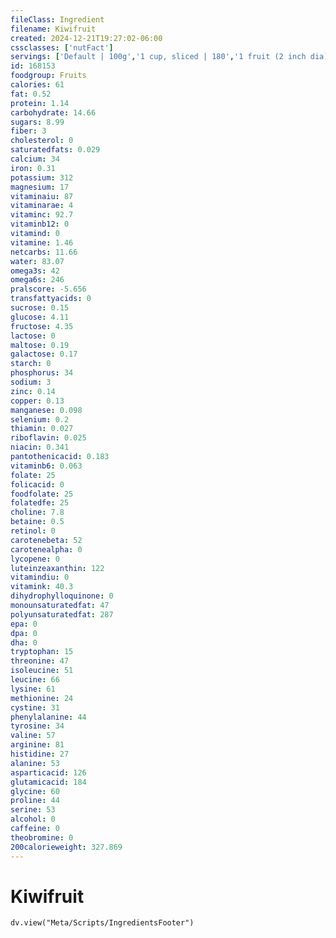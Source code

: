 ```yaml
---
fileClass: Ingredient
filename: Kiwifruit
created: 2024-12-21T19:27:02-06:00
cssclasses: ['nutFact']
servings: ['Default | 100g','1 cup, sliced | 180','1 fruit (2 inch dia) | 69','1 nlea serving | 148']
id: 168153
foodgroup: Fruits
calories: 61
fat: 0.52
protein: 1.14
carbohydrate: 14.66
sugars: 8.99
fiber: 3
cholesterol: 0
saturatedfats: 0.029
calcium: 34
iron: 0.31
potassium: 312
magnesium: 17
vitaminaiu: 87
vitaminarae: 4
vitaminc: 92.7
vitaminb12: 0
vitamind: 0
vitamine: 1.46
netcarbs: 11.66
water: 83.07
omega3s: 42
omega6s: 246
pralscore: -5.656
transfattyacids: 0
sucrose: 0.15
glucose: 4.11
fructose: 4.35
lactose: 0
maltose: 0.19
galactose: 0.17
starch: 0
phosphorus: 34
sodium: 3
zinc: 0.14
copper: 0.13
manganese: 0.098
selenium: 0.2
thiamin: 0.027
riboflavin: 0.025
niacin: 0.341
pantothenicacid: 0.183
vitaminb6: 0.063
folate: 25
folicacid: 0
foodfolate: 25
folatedfe: 25
choline: 7.8
betaine: 0.5
retinol: 0
carotenebeta: 52
carotenealpha: 0
lycopene: 0
luteinzeaxanthin: 122
vitamindiu: 0
vitamink: 40.3
dihydrophylloquinone: 0
monounsaturatedfat: 47
polyunsaturatedfat: 287
epa: 0
dpa: 0
dha: 0
tryptophan: 15
threonine: 47
isoleucine: 51
leucine: 66
lysine: 61
methionine: 24
cystine: 31
phenylalanine: 44
tyrosine: 34
valine: 57
arginine: 81
histidine: 27
alanine: 53
asparticacid: 126
glutamicacid: 184
glycine: 60
proline: 44
serine: 53
alcohol: 0
caffeine: 0
theobromine: 0
200calorieweight: 327.869
---
```


# Kiwifruit

```dataviewjs
dv.view("Meta/Scripts/IngredientsFooter")
```